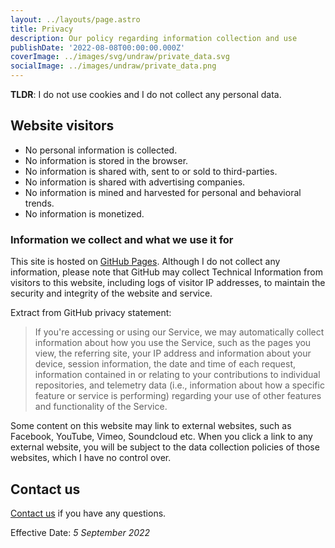 ```yaml
---
layout: ../layouts/page.astro
title: Privacy
description: Our policy regarding information collection and use
publishDate: '2022-08-08T00:00:00.000Z'
coverImage: ../images/svg/undraw/private_data.svg
socialImage: ../images/undraw/private_data.png
---
```


__TLDR__: I do not use cookies and I do not collect any personal data.

## Website visitors

- No personal information is collected.
- No information is stored in the browser.
- No information is shared with, sent to or sold to third-parties.
- No information is shared with advertising companies.
- No information is mined and harvested for personal and behavioral trends.
- No information is monetized.

### Information we collect and what we use it for

This site is hosted on [GitHub Pages](https://pages.github.com). Although I do not collect any information, please note that GitHub may collect Technical Information from visitors to this website, including logs of visitor IP addresses, to maintain the security and integrity of the website and service.

Extract from GitHub privacy statement:

>If you're accessing or using our Service, we may automatically collect information about how you use the Service, such as the pages you view, the referring site, your IP address and information about your device, session information, the date and time of each request, information contained in or relating to your contributions to individual repositories, and telemetry data (i.e., information about how a specific feature or service is performing) regarding your use of other features and functionality of the Service.

Some content on this website may link to external websites, such as Facebook, YouTube, Vimeo, Soundcloud etc. When you click a link to any external website, you will be subject to the data collection policies of those websites, which I have no control over.

## Contact us

[Contact us](/contact) if you have any questions.

Effective Date: _5 September 2022_
